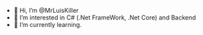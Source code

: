 - 👋 Hi, I’m @MrLuisKiller
- 👀 I’m interested in C# (.Net FrameWork, .Net Core) and Backend
- 🌱 I’m currently learning.
<!--- - 💞️ I’m looking to collaborate on ...
- 📫 How to reach me ... --->

<!---
MrLuisKiller/MrLuisKiller is a ✨ special ✨ repository because its `README.md` (this file) appears on your GitHub profile.
You can click the Preview link to take a look at your changes.
--->

